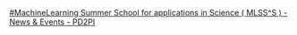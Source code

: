 [#MachineLearning Summer School for applications in Science ( MLSS^S ) - News & Events - PD2PI](https://qi.tc/qi/117384)